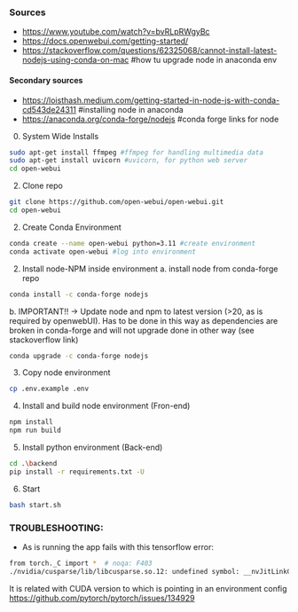 ### Sources

- https://www.youtube.com/watch?v=bvRLpRWgyBc
- https://docs.openwebui.com/getting-started/
- https://stackoverflow.com/questions/62325068/cannot-install-latest-nodejs-using-conda-on-mac #how tu upgrade node in anaconda env

#### Secondary sources
- https://loisthash.medium.com/getting-started-in-node-js-with-conda-cd543de24311 #installing node in anaconda
- https://anaconda.org/conda-forge/nodejs #conda forge links for node

0. System Wide Installs
```bash
sudo apt-get install ffmpeg #ffmpeg for handling multimedia data
sudo apt-get install uvicorn #uvicorn, for python web server
cd open-webui
```

2. Clone repo
```bash
git clone https://github.com/open-webui/open-webui.git
cd open-webui
```
2. Create Conda Environment
```bash
conda create --name open-webui python=3.11 #create environment
conda activate open-webui #log into environment
```
2. Install node-NPM inside environment
a. install node from conda-forge repo
```bash
conda install -c conda-forge nodejs
```
b. IMPORTANT!! -> Update node and npm to latest version (>20, as is required by openwebUI).
Has to be done in this way as dependencies are broken in conda-forge and will not upgrade done in other way (see stackoverflow link)
```bash
conda upgrade -c conda-forge nodejs
```
3. Copy node environment
```bash
cp .env.example .env
```
4. Install and build node environment (Fron-end)
```bash
npm install
npm run build
```
5. Install python environment (Back-end)
```bash
cd .\backend
pip install -r requirements.txt -U
```
6. Start
```bash
bash start.sh
```
### TROUBLESHOOTING:

- As is running the app fails with this tensorflow error:
```bash
from torch._C import *  # noqa: F403
./nvidia/cusparse/lib/libcusparse.so.12: undefined symbol: __nvJitLinkComplete_12_4, version libnvJitLink.so.12
```
It is related with CUDA version to which is pointing in an environment config
https://github.com/pytorch/pytorch/issues/134929



